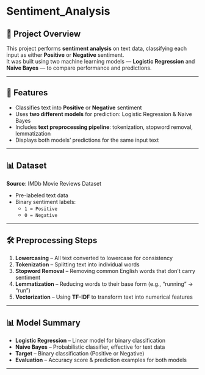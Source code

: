 # Sentiment_Analysis

## 📁 Project Overview

This project performs **sentiment analysis** on text data, classifying each input as either **Positive** or **Negative** sentiment.  
It was built using two machine learning models — **Logistic Regression** and **Naive Bayes** — to compare performance and predictions.

---

## 🚀 Features

* Classifies text into **Positive** or **Negative** sentiment  
* Uses **two different models** for prediction: Logistic Regression & Naive Bayes  
* Includes **text preprocessing pipeline**: tokenization, stopword removal, lemmatization  
* Displays both models’ predictions for the same input text  

---

## 📊 Dataset

**Source**: IMDb Movie Reviews Dataset

* Pre-labeled text data  
* Binary sentiment labels:  
  * `1 = Positive`  
  * `0 = Negative`

---

## 🛠️ Preprocessing Steps

1. **Lowercasing** – All text converted to lowercase for consistency  
2. **Tokenization** – Splitting text into individual words  
3. **Stopword Removal** – Removing common English words that don’t carry sentiment  
4. **Lemmatization** – Reducing words to their base form (e.g., “running” → “run”)  
5. **Vectorization** – Using **TF-IDF** to transform text into numerical features

---

## 📊 Model Summary

* **Logistic Regression** – Linear model for binary classification  
* **Naive Bayes** – Probabilistic classifier, effective for text data  
* **Target** – Binary classification (Positive or Negative)  
* **Evaluation** – Accuracy score & prediction examples for both models

---
